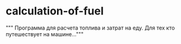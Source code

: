 # calculation-of-fuel
""" Программа для расчета топлива и затрат на еду.
Для тех кто путешествует на машине..."""
